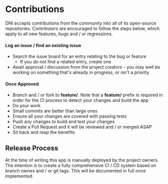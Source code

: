 # Contributions

DNI accepts contributions from the community into all of its open-source repositories. Contributors are encouraged to follow the steps below, which apply to all new features, bugs and / or regressions.

#### Log an issue / find an existing issue
* Search the issue board for an entry relating to the bug or feature
  * If you do not find a related entry, create one
* Await approval / discussion from the project creators - you may well be working on something that's already in progress, or isn't a priority

#### Once Approved
* Branch and / or fork to **feature/<feature-name>**. Note that a **feature/** prefix is required in order for the CI process to detect your changes and build the app
* Do your work
* Small commits are better than large ones
* Ensure all your changes are covered with passing tests
* Push any changes to build and test your changes
* Create a Pull Request and it will be reviewed and / or merged ASAP
* Sit back and reap the benefits
  
## Release Process

At the time of writing this app is manually deployed by the project owners. The intention is to create a fully comprehensive CI / CD system based on branch names and / or git tags. This will be documented in full once implemented.
